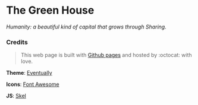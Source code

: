 # **The Green House**

_Humanity: a beautiful kind of capital that grows through Sharing._

### **Credits**

> This web page is built with [Github pages](https://pages.github.com) and hosted by :octocat: with love.

**Theme**:
[Eventually](https://html5up.net/eventually)

**Icons**:
[Font Awesome](https://fortawesome.github.com/Font-Awesome)

**JS**:
[Skel](https://skel.io)
